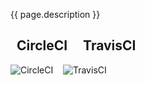 {{ page.description }}
## &nbsp;&nbsp;**CircleCI**&nbsp;&nbsp;&nbsp;&nbsp;&nbsp;**TravisCI**
![CircleCI](https://circleci.com/gh/wryyyyyyyy/docker.svg?style=shield)&nbsp;&nbsp;&nbsp;&nbsp;![TravisCI](https://api.travis-ci.com/wryyyyyyyy/docker.svg)
